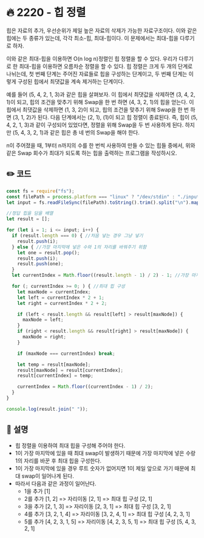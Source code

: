 # 🔥 2220 - 힙 정렬

힙은 자료의 추가, 우선순위가 제일 높은 자료의 삭제가 가능한 자료구조이다. 이와 같은 힙에는 두 종류가 있는데, 각각 최소-힙, 최대-힙이다. 이 문제에서는 최대-힙을 다루기로 하자.

이와 같은 최대-힙을 이용하면 O(n log n)정렬인 힙 정렬을 할 수 있다. 우리가 다루기로 한 최대-힙을 이용하면 오름차순 정렬을 할 수 있다. 힙 정렬은 크게 두 개의 단계로 나뉘는데, 첫 번째 단계는 주어진 자료들로 힙을 구성하는 단계이고, 두 번째 단계는 이렇게 구성된 힙에서 최댓값을 계속 제거하는 단계이다.

예를 들어 (5, 4, 2, 1, 3)과 같은 힙을 살펴보자. 이 힙에서 최댓값을 삭제하면 (3, 4, 2, 1)이 되고, 힙의 조건을 맞추기 위해 Swap을 한 번 하면 (4, 3, 2, 1)의 힙을 얻는다. 이 힙에서 최댓값을 삭제하면 (1, 3, 2)이 되고, 힙의 조건을 맞추기 위해 Swap을 한 번 하면 (3, 1, 2)가 된다. 다음 단계에서는 (2, 1), (1)이 되고 힙 정렬이 종료된다. 즉, 힙이 (5, 4, 2, 1, 3)과 같이 구성되어 있었다면, 정렬을 위해 Swap을 두 번 사용하게 된다. 하지만 (5, 4, 3, 2, 1)과 같은 힙은 총 네 번의 Swap을 해야 한다.

n이 주어졌을 때, 1부터 n까지의 수를 한 번씩 사용하여 만들 수 있는 힙들 중에서, 위와 같은 Swap 회수가 최대가 되도록 하는 힙을 출력하는 프로그램을 작성하시오.

## ✏️ 코드
```js
const fs = require("fs");
const filePath = process.platform === "linux" ? "/dev/stdin" : "./input.txt";
let input = fs.readFileSync(filePath).toString().trim().split("\n").map(Number);

//정답 힙을 담을 배열
let result = [];

for (let i = 1; i <= input; i++) {
  if (result.length === 0) { //처음 넣는 경우 그냥 넣기
    result.push(i);
  } else { //가장 마지막에 넣은 수와 1의 자리를 바꿔주기 위함
    let one = result.pop();
    result.push(i);
    result.push(one);
  }
  let currentIndex = Math.floor((result.length - 1) / 2) - 1; //가장 마지막에 넣은 수의 부모부터 시작

  for (; currentIndex >= 0; ) { //최대 힙 구성
    let maxNode = currentIndex;
    let left = currentIndex * 2 + 1;
    let right = currentIndex * 2 + 2;

    if (left < result.length && result[left] > result[maxNode]) {
      maxNode = left;
    }
    if (right < result.length && result[right] > result[maxNode]) {
      maxNode = right;
    }

    if (maxNode === currentIndex) break;

    let temp = result[maxNode];
    result[maxNode] = result[currentIndex];
    result[currentIndex] = temp;

    currentIndex = Math.floor((currentIndex - 1) / 2);
  }
}

console.log(result.join(" "));
```

## 🌱 설명
- 힙 정렬을 이용하여 최대 힙을 구성해 주어야 한다.
- 1이 가장 마지막에 있을 때 최대 swap이 발생하기 때문에 가장 마지막에 넣은 수랑 1의 자리를 바꾼 후 최대 힙을 구성한다.
- 1이 가장 마지막에 있을 경우 루트 숫자가 없어지면 1이 제일 앞으로 가기 때문에 최대 swap이 일어나게 된다.
- 따라서 다음과 같은 과정이 일어난다.
  - 1을 추가 [1]
  - 2를 추가 [1, 2] => 자리이동 [2, 1] => 최대 힙 구성 [2, 1]
  - 3을 추가 [2, 1, 3] => 자리이동 [2, 3, 1] => 최대 힙 구성 [3, 2, 1]
  - 4를 추가 [3, 2, 1, 4] => 자리이동 [3, 2, 4, 1] => 최대 힙 구성 [4, 2, 3, 1]
  - 5를 추가 [4, 2, 3, 1, 5] => 자리이동 [4, 2, 3, 5, 1] => 최대 힙 구성 [5, 4, 3, 2, 1]
